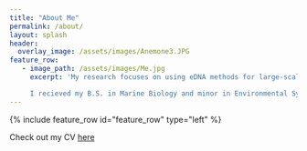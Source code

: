 ```yaml
---
title: "About Me"
permalink: /about/
layout: splash
header:
  overlay_image: /assets/images/Anemone3.JPG
feature_row:
   - image_path: /assets/images/Me.jpg
     excerpt: 'My research focuses on using eDNA methods for large-scale community genetic studies.

     I recieved my B.S. in Marine Biology and minor in Environmental Systems and Societies from the University of California, Los Angeles in 2018. In undergrad, I worked as a lab assistant in the Barber Lab where I discovered my love for marine genetics. I then completed my senior honors thesis in the Barber lab focusing on the persistence of environmental DNA (eDNA) in a marine ecosystem. I also interned at the Smithsonian Museum of Natural History extracting samples from ARMS from the coral triangle in the Meyer Lab. After undergrad I interned as an Oregon Sea Grant Scholar with the Oregon Department of Fish and Wildlife Marine Reserves. There I studied the recovery from sea star wasting disease in the intertidal. Then I worked as a lab technician in the Carlon Lab at Bowdion College in charge of parrotfish gut content analysis using eDNA techniques. Currently, I am a PhD candidate in the zoology program at the University of Hawaii at Manoa in the Marko Lab. I study connectivity across the North Central Pacific using multiple techniques such as eDNA and oceanographic larval dispersal models.'  
---
```

{% include feature_row id="feature_row" type="left" %}

Check out my CV [here](https://github.com/taylorely/taylorely.github.io/blob/gh-pages/assets/CV_TaylorEly.pdf)
